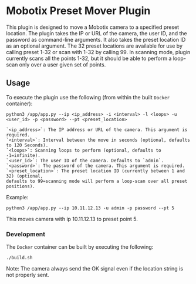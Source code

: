 # Mobotix Preset Mover Plugin

This plugin is designed to move a Mobotix camera to a specified preset location. 
The plugin takes the IP or URL of the camera, the user ID, and the password as command-line arguments. 
It also takes the preset location ID as an optional argument.
The 32 preset locations are available for use by calling preset 1-32 or scan with 1-32 by calling 99. 
In scanning mode, plugin currently scans all the points 1-32, 
but it should be able to perform a loop-scan only over a user given set of points.


## Usage

To execute the plugin use the following (from within the built `Docker` container):

`python3 /app/app.py --ip <ip_address> -i <interval> -l <loops> -u <user_id> -p <password> --pt <preset_location>`


    `<ip_address>`: The IP address or URL of the camera. This argument is required.
    `<interval>`: Interval between the move in seconds (optional, defaults to 120 Seconds).
    `<loops>`: Scanning loops to perform (optional, defaults to -1=infinite).
    `<user_id>`: The user ID of the camera. Defaults to `admin`.
    `<password>`: The password of the camera. This argument is required.
    `<preset_location>`: The preset location ID (currently between 1 and 32) (optional, 
    defaults to 99=scanning mode will perform a loop-scan over all preset positions). 


Example:

```
python3 /app/app.py --ip 10.11.12.13 -u admin -p password --pt 5
```

This moves camera with ip 10.11.12.13 to preset point 5.

### Development

The `Docker` container can be built by executing the following:

```
./build.sh
```

Note: The camera always send the OK signal even if the location string is not properly sent.
